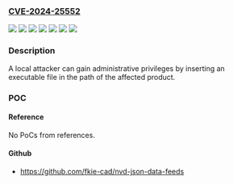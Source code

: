 ### [CVE-2024-25552](https://cve.mitre.org/cgi-bin/cvename.cgi?name=CVE-2024-25552)
![](https://img.shields.io/static/v1?label=Product&message=Com%20Redirector%20Legacy&color=blue)
![](https://img.shields.io/static/v1?label=Product&message=Com%20Redirector%20PnP&color=blue)
![](https://img.shields.io/static/v1?label=Product&message=OPC-Server&color=blue)
![](https://img.shields.io/static/v1?label=Version&message=%3D%203.93%20&color=brighgreen)
![](https://img.shields.io/static/v1?label=Version&message=%3D%204.42%20&color=brighgreen)
![](https://img.shields.io/static/v1?label=Version&message=%3D%204.88%20&color=brighgreen)
![](https://img.shields.io/static/v1?label=Vulnerability&message=CWE-428%20Unquoted%20Search%20Path%20or%20Element&color=brighgreen)

### Description

A local attacker can gain administrative privileges by inserting an executable file in the path of the affected product.

### POC

#### Reference
No PoCs from references.

#### Github
- https://github.com/fkie-cad/nvd-json-data-feeds

